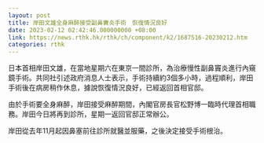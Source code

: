 ```yaml
---
layout: post
title: 岸田文雄全身麻醉接受副鼻竇炎手術　恢復情況良好
date: 2023-02-12 02:42:46.000000000 +08:00
link: https://news.rthk.hk/rthk/ch/component/k2/1687516-20230212.htm
categories: rthk
---
```


日本首相岸田文雄，在當地星期六在東京一間診所，為治療慢性副鼻竇炎進行內窺鏡手術。共同社引述政府消息人士表示，手術持續約3個多小時，過程順利，岸田手術後在病房稍作休息，據說恢復情況良好，已經返回首相官邸。

由於手術要全身麻醉，岸田接受麻醉期間，內閣官房長官松野博一臨時代理首相職務。岸田今日將再到診所，星期一返回官邸正常辦公。

岸田從去年11月起因鼻塞前往診所就醫並服藥，之後決定接受手術根治。
